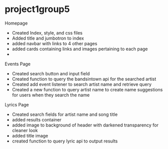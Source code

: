 # project1group5
Homepage
* Created Index, style, and css files
* Added title and jumbotron to index
* added navbar with links to 4 other pages
* added cards containing links and images pertaining to each page
* 

Events Page
* Created search button and input field 
* Created function to query the bandsintown api for the searched artist
* Created add event listener to search artist name and retrieve query
* Created a new function to query artist name to create name suggestions for users when they search the name

Lyrics Page
* Created search fields for artist name and song title
* added results container
* added image to background of header with darkened transparency for cleaner look
* added title image
* created function to query lyric api to output results
